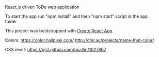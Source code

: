 React.js driven ToDo web application

To start the app run "npm install" and then "npm start" script in the app folder

This project was bootstrapped with [Create React App](https://github.com/facebookincubator/create-react-app).

Colors:
https://color.hailpixel.com/
http://chir.ag/projects/name-that-color/

CSS reset:
https://gist.github.com/hcatlin/1027867